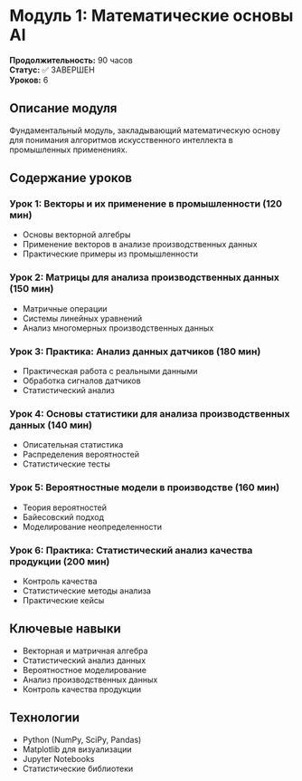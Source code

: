 # Модуль 1: Математические основы AI

**Продолжительность:** 90 часов  
**Статус:** ✅ ЗАВЕРШЕН  
**Уроков:** 6

## Описание модуля

Фундаментальный модуль, закладывающий математическую основу для понимания алгоритмов искусственного интеллекта в промышленных применениях.

## Содержание уроков

### Урок 1: Векторы и их применение в промышленности (120 мин)
- Основы векторной алгебры
- Применение векторов в анализе производственных данных
- Практические примеры из промышленности

### Урок 2: Матрицы для анализа производственных данных (150 мин)
- Матричные операции
- Системы линейных уравнений
- Анализ многомерных производственных данных

### Урок 3: Практика: Анализ данных датчиков (180 мин)
- Практическая работа с реальными данными
- Обработка сигналов датчиков
- Статистический анализ

### Урок 4: Основы статистики для анализа производственных данных (140 мин)
- Описательная статистика
- Распределения вероятностей
- Статистические тесты

### Урок 5: Вероятностные модели в производстве (160 мин)
- Теория вероятностей
- Байесовский подход
- Моделирование неопределенности

### Урок 6: Практика: Статистический анализ качества продукции (200 мин)
- Контроль качества
- Статистические методы анализа
- Практические кейсы

## Ключевые навыки

- Векторная и матричная алгебра
- Статистический анализ данных
- Вероятностное моделирование
- Анализ производственных данных
- Контроль качества продукции

## Технологии

- Python (NumPy, SciPy, Pandas)
- Matplotlib для визуализации
- Jupyter Notebooks
- Статистические библиотеки

